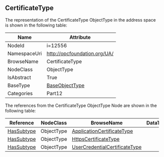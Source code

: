 <!-- objecttype -->
## CertificateType
  
<!-- end of text -->
The representation of the CertificateType ObjectType in the address space is shown in the following table:  

|Name|Attribute|
|---|---|
|NodeId|i=12556|
|NamespaceUri|http://opcfoundation.org/UA/|
|BrowseName|CertificateType|
|NodeClass|ObjectType|
|IsAbstract|True|
|BaseType|[BaseObjectType](../../../Part5/ObjectTypes/BaseObjectType/readme.md)|
|Categories|Part12|

The references from the CertificateType ObjectType Node are shown in the following table:  

|Reference|NodeClass|BrowseName|DataType|TypeDefinition|ModellingRule|
|---|---|---|---|---|---|
|[HasSubtype](../../../Part3/ReferenceTypes/HasSubtype/readme.md)|ObjectType|[ApplicationCertificateType](#ApplicationCertificateType)||||
|[HasSubtype](../../../Part3/ReferenceTypes/HasSubtype/readme.md)|ObjectType|[HttpsCertificateType](#HttpsCertificateType)||||
|[HasSubtype](../../../Part3/ReferenceTypes/HasSubtype/readme.md)|ObjectType|[UserCredentialCertificateType](#UserCredentialCertificateType)||||


